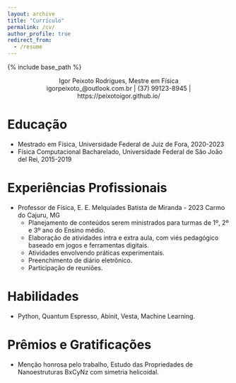 ```yaml
---
layout: archive
title: "Currículo"
permalink: /cv/
author_profile: true
redirect_from:
  - /resume
---
```


{% include base_path %}


<div align="center"> Igor Peixoto Rodrigues, Mestre em Física </div>
<div align="center"> igorpeixoto_@outlook.com.br | (37) 99123-8945 | https://peixotoigor.github.io/ </div>

Educação
======
* Mestrado em Física, Universidade Federal de Juiz de Fora, 2020-2023
* Física Computacional Bacharelado, Universidade Federal de São João del Rei, 2015-2019


Experiências Profissionais 
======
* Professor de Física, E. E. Melquíades Batista de Miranda - 2023
Carmo do Cajuru, MG
  * Planejamento de conteúdos serem ministrados para turmas de 1º, 2º e 3º ano do Ensino médio.
  * Elaboração de atividades intra e extra aula, com viés pedagógico baseado em jogos e ferramentas digitais.
  * Atividades envolvendo práticas experimentais.
  * Preenchimento de diário eletrônico.
  * Participação de reuniões.


  
Habilidades
======
* Python, Quantum Espresso, Abinit, Vesta, Machine Learning.


Prêmios e Gratificações
======
* Menção honrosa pelo trabalho,
  Estudo das Propriedades de Nanoestruturas BxCyNz com simetria helicoidal.
